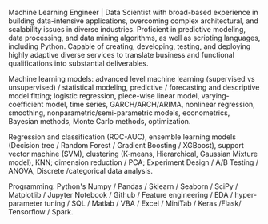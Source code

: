 Machine Learning Engineer | Data Scientist with broad-based experience in building data-intensive applications, overcoming complex architectural, and scalability issues in diverse industries. Proficient in predictive modeling, data processing, and data mining algorithms, as well as scripting languages, including Python. Capable of creating, developing, testing, and deploying highly adaptive diverse services to translate business and functional qualifications into substantial deliverables.

Machine learning models: advanced level machine learning (supervised vs unsupervised) / statistical modeling, predictive / forecasting and descriptive model fitting; logistic regression, piece-wise linear model, varying-coefficient model, time series, GARCH/ARCH/ARIMA, nonlinear regression, smoothing, nonparametric/semi-parametric models, econometrics, Bayesian methods, Monte Carlo methods, optimization.

Regression and classification (ROC-AUC), ensemble learning models (Decision tree / Random Forest / Gradient Boosting / XGBoost), support vector machine (SVM), clustering (K-means, Hierarchical, Gaussian Mixture model), KNN; dimension reduction / PCA; Experiment Design / A/B Testing / ANOVA, Discrete /categorical data analysis.

Programming: Python's Numpy / Pandas / Sklearn / Seaborn / SciPy / Matplotlib / Jupyter Notebook / Github / Feature engineering / EDA / hyper-parameter tuning / SQL / Matlab / VBA / Excel / MiniTab / Keras /Flask/ Tensorflow / Spark.

